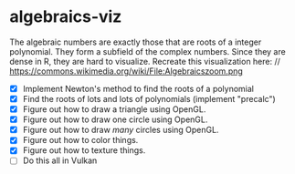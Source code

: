 # algebraics-viz

The algebraic numbers are exactly those that are roots of a integer polynomial. They form a subfield of the complex numbers. Since they are dense in R, they are hard to visualize. Recreate this visualization here: // https://commons.wikimedia.org/wiki/File:Algebraicszoom.png

- [x] Implement Newton's method to find the roots of a polynomial
- [x] Find the roots of lots and lots of polynomials (implement "precalc")
- [x] Figure out how to draw a triangle using OpenGL.
- [x] Figure out how to draw one circle using OpenGL.
- [x] Figure out how to draw *many* circles using OpenGL.
- [x] Figure out how to color things.
- [x] Figure out how to texture things.
- [ ] Do this all in Vulkan